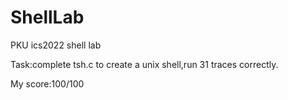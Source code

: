 # ShellLab

PKU ics2022 shell lab

Task:complete tsh.c to create a unix shell,run 31 traces correctly.

My score:100/100
